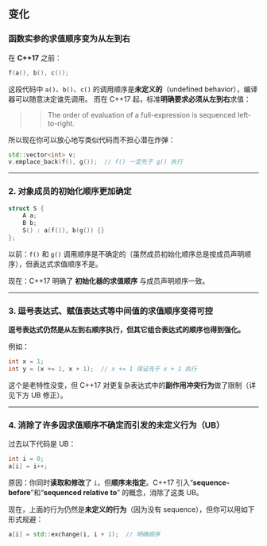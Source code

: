 ## 变化

### **函数实参的求值顺序变为从左到右**

在 **C++17** 之前：

```c++
f(a(), b(), c());
```

这段代码中 `a()`、`b()`、`c()` 的调用顺序是**未定义的**（undefined behavior），编译器可以随意决定谁先调用。
 而在 C++17 起，标准**明确要求必须从左到右**求值：

> > The order of evaluation of a full-expression is sequenced left-to-right.

所以现在你可以放心地写类似代码而不担心潜在炸弹：

```c++
std::vector<int> v;
v.emplace_back(f(), g());  // f() 一定先于 g() 执行
```

------

### 2. **对象成员的初始化顺序更加确定**

```c++
struct S {
    A a;
    B b;
    S() : a(f()), b(g()) {}
};
```

以前：`f()` 和 `g()` 调用顺序是不确定的（虽然成员初始化顺序总是按成员声明顺序），但表达式求值顺序不是。

现在：C++17 明确了 **初始化器的求值顺序** 与成员声明顺序一致。

------

### 3. **逗号表达式、赋值表达式等中间值的求值顺序变得可控**

**逗号表达式仍然是从左到右顺序执行，但其它组合表达式的顺序也得到强化。**

例如：

```c++
int x = 1;
int y = (x += 1, x + 1);  // x += 1 保证先于 x + 1 执行
```

这个是老特性没变，但 C++17 对更复杂表达式中的**副作用冲突行为**做了限制（详见下方 UB 修正）。

------

### 4. **消除了许多因求值顺序不确定而引发的未定义行为（UB）**

过去以下代码是 UB：

```c++
int i = 0;
a[i] = i++;
```

原因：你同时**读取和修改**了 `i`，但**顺序未指定**。C++17 引入“**sequence-before**”和“**sequenced relative to**” 的概念，消除了这类 UB。

现在，上面的行为仍然是**未定义的行为**（因为没有 sequence），但你可以用如下形式规避：

```c++
a[i] = std::exchange(i, i + 1);  // 明确顺序
```